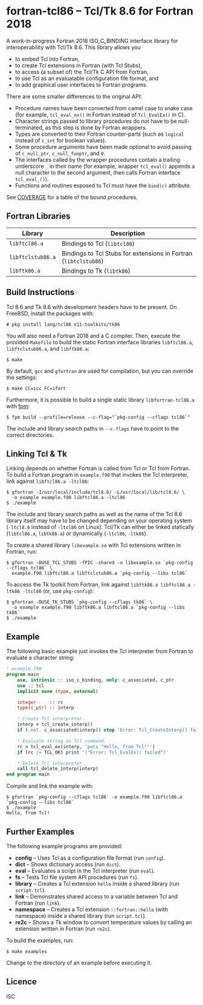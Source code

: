# fortran-tcl86 – Tcl/Tk 8.6 for Fortran 2018

A work-in-progress Fortran 2018 ISO_C_BINDING interface library for
interoperability with Tcl/Tk 8.6. This library allows you

* to embed Tcl into Fortran,
* to create Tcl extensions in Fortran (with Tcl Stubs),
* to access (a subset of) the Tcl/Tk C API from Fortran,
* to use Tcl as an evaluatable configuration file format, and
* to add graphical user interfaces to Fortran programs.

There are some smaller differences to the original API:

* Procedure names have been converted from camel case to snake case (for
  example, `tcl_eval_ex()` in Fortran instead of `Tcl_EvalEx()` in C).
* Character strings passed to library procedures do not have to be
  null-terminated, as this step is done by Fortran wrappers.
* Types are converted to their Fortran counter-parts (such as `logical` instead
  of `c_int` for boolean values).
* Some procedure arguments have been made optional to avoid passing of
  `c_null_ptr`, `c_null_funptr`, and `0`.
* The interfaces called by the wrapper procedures contain a trailing underscore
  `_` in their name (for example, wrapper `tcl_eval()` appends a null character
  to the second argument, then calls Fortran interface `tcl_eval_()`).
* Functions and routines exposed to Tcl must have the `bind(c)` attribute.

See [COVERAGE](COVERAGE.md) for a table of the bound procedures.

## Fortran Libraries

| Library           | Description                                                      |
|-------------------|------------------------------------------------------------------|
| `libftcl86.a`     | Bindings to Tcl (`libtcl86`)                                     |
| `libftclstub86.a` | Bindings to Tcl Stubs for extensions in Fortran (`libtclstub86`) |
| `libftk86.a`      | Bindings to Tk (`libtk86`)                                       |

## Build Instructions

Tcl 8.6 and Tk 8.6 with development headers have to be present. On FreeBSD,
install the packages with:

```
# pkg install lang/tcl86 x11-toolkits/tk86
```

You will also need a Fortran 2018 and a C compiler. Then, execute the provided
`Makefile` to build the static Fortran interface libraries `libftcl86.a`,
`libftclstub86.a`, and `libftk86.a`:

```
$ make
```

By default, `gcc` and `gfortran` are used for compilation, but you can override
the settings:

```
$ make CC=icc FC=ifort
```

Furthermore, it is possible to build a single static library `libfortran-tcl86.a`
with [fpm](https://github.com/fortran-lang/fpm):

```
$ fpm build --profile=release --c-flag="`pkg-config --cflags tcl86`"
```

The include and library search paths in `--c-flags` have to point to the correct
directories.

## Linking Tcl & Tk

Linking depends on whether Fortran is called from Tcl or Tcl from Fortran.  To
build a Fortran program in `example.f90` that invokes the Tcl interpreter, link
against `libftcl86.a -ltcl86`:

```
$ gfortran -I/usr/local/include/tcl8.6/ -L/usr/local/lib/tcl8.6/ \
  -o example example.f90 libftcl86.a -ltcl86
$ ./example
```

The include and library search paths as well as the name of the Tcl 8.6 library
itself may have to be changed depending on your operating system (`-ltcl8.6`
instead of `-ltcl86` on Linux). Tcl/Tk can either be linked statically
(`libtcl86.a`, `libtk86.a`) or dynamically (`-ltcl86`, `-ltk86`).

To create a shared library `libexample.so` with Tcl extensions written in
Fortran, run:

```
$ gfortran -DUSE_TCL_STUBS -fPIC -shared -o libexample.so `pkg-config --cflags tcl86` \
  example.f90 libftcl86.a libftclstub86.a `pkg-config --libs tcl86`
```

To access the Tk toolkit from Fortran, link against `libftk86.a libftcl86.a
-ltk86 -ltcl86` (or, use `pkg-config`):

```
$ gfortran -DUSE_TK_STUBS `pkg-config --cflags tk86` \
  -o example example.f90 libftk86.a libftcl86.a `pkg-config --libs tk86`
$ ./example
```

## Example

The following basic example just invokes the Tcl interpreter from Fortran to
evaluate a character string:

```fortran
! example.f90
program main
    use, intrinsic :: iso_c_binding, only: c_associated, c_ptr
    use :: tcl
    implicit none (type, external)

    integer     :: rc
    type(c_ptr) :: interp

    ! Create Tcl interpreter.
    interp = tcl_create_interp()
    if (.not. c_associated(interp)) stop 'Error: Tcl_CreateInterp() failed'

    ! Evaluate string as Tcl command.
    rc = tcl_eval_ex(interp, 'puts "Hello, from Tcl!"')
    if (rc /= TCL_OK) print '("Error: Tcl_EvalEx() failed")'

    ! Delete Tcl interpreter.
    call tcl_delete_interp(interp)
end program main
```

Compile and link the example with:

```
$ gfortran `pkg-config --cflags tcl86` -o example.f90 libftcl86.a `pkg-config --libs tcl86`
$ ./example
Hello, from Tcl!
```

## Further Examples

The following example programs are provided:

* **config** – Uses Tcl as a configuration file format (run `config`).
* **dict** – Shows dictionary access (run `dict`).
* **eval** – Evaluates a script in the Tcl interpreter (run `eval`).
* **fs** – Tests Tcl file system API procedures (run `fs`).
* **library** – Creates a Tcl extension `hello` inside a shared library (run `script.tcl`).
* **link** – Demonstrates shared access to a variable between Tcl and Fortran (run `link`).
* **namespace** – Creates a Tcl extension `::fortran::hello` (with namespace) inside a shared library (run `script.tcl`).
* **re2c** – Shows a Tk window to convert temperature values by calling an extension written in Fortran (run `re2c`).

To build the examples, run:

```
$ make examples
```

Change to the directory of an example before executing it.

## Licence

ISC
